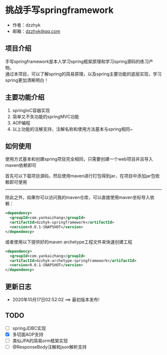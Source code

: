 # 挑战手写springframework
- 作者：dzzhyk
- 邮箱：dzzhyk@qq.com

## 项目介绍

手写springframework是本人学习spring框架原理和学习spring源码的练习产物。  
通过本项目，可以了解spring的简易原理，以及spring主要功能的底层实现，学习spring更加清晰明白！

## 主要功能介绍

1. springIoC容器实现
2. 简单又不失功能的springMVC功能
3. AOP编程
4. 以上功能的注解支持，注解名称和使用方法基本与spring相同~

## 如何使用

使用方式基本和创建spring项目完全相同，只需要创建一个web项目并且导入maven依赖即可

首先可以下载项目源码，然后使用maven进行打包得到jar，在项目中添加jar包依赖即可使用

---

除此之外，如果你可以访问我的maven仓库，可以直接使用maven坐标导入依赖：
```xml
<dependency>
  <groupId>com.yankaizhang</groupId>
  <artifactId>dzzhyk-springframework</artifactId>
  <version>0.0.1-SNAPSHOT</version>
</dependency>
```

或者使用以下提供好的maven archetype工程文件来快速创建工程

```xml
<dependency>
  <groupId>com.yankaizhang</groupId>
  <artifactId>dzzhyk-archetype-springframework</artifactId>
  <version>0.0.1-SNAPSHOT</version>
</dependency>
```

## 更新日志

- 2020年10月17日02:52:02 ==> 最初版本发布!

## TODO

- [ ] springJDBC实现
- [x] 多切面AOP支持
- [ ] 类似JPA的简易orm框架实现
- [ ] @ResponseBody注解和json解析支持